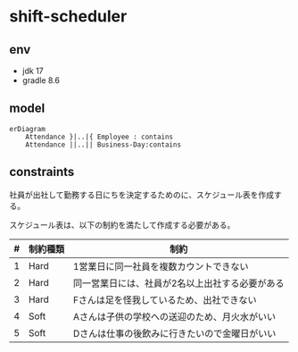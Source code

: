 # shift-scheduler


## env

- jdk 17
- gradle 8.6

## model

```mermaid
erDiagram
    Attendance }|..|{ Employee : contains
    Attendance ||..|| Business-Day:contains
```

## constraints

社員が出社して勤務する日にちを決定するためのに、スケジュール表を作成する。

スケジュール表は、以下の制約を満たして作成する必要がある。

|  #  |  制約種類  |  制約  |
| ---- | ---- |---- |
|  1  |  Hard |  1営業日に同一社員を複数カウントできない  |
|  2  |  Hard  | 同一営業日には、社員が2名以上出社する必要がある  |
|  3  |  Hard  | Fさんは足を怪我しているため、出社できない  |
|  4  |  Soft  | Aさんは子供の学校への送迎のため、月火水がいい  |
|  5  |  Soft  | Dさんは仕事の後飲みに行きたいので金曜日がいい  |
